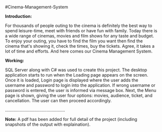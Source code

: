 #Cinema-Management-System

**Introduction:**

For thousands of people outing to the cinema is definitely the best way to spend leisure-time, meet with friends or have fun with family. Today there is a wide range of cinemas, movies and film shows for any taste and budget. To enjoy your outing, you have to find the film you want then find the cinema that's showing it, check the times, buy the tickets. Agree, it takes a lot of time and efforts. And here comes our Cinema Management System.

**Working:**

SQL Server along with C# was used to create this project. The desktop application starts to run when the Loading page appears on the screen. Once it is loaded, Login page is displayed where the user adds the username and password to login into the application. If wrong username or password is entered, the user is informed via message box. Next, the Menu page is shown, giving the user four options: movies, audience, ticket, and cancellation. The user can then proceed accordingly. 

.................................................

**Note:**
A pdf has been added for full detail of the project (including snapshots of the output with explaination).
